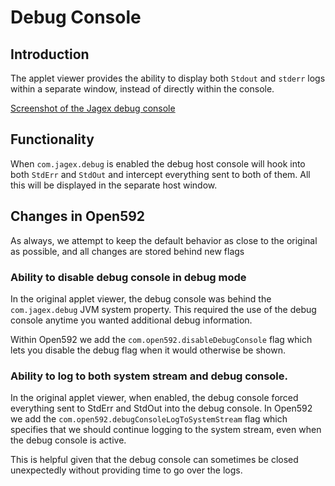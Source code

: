 # Debug Console

## Introduction
The applet viewer provides the ability to display both `Stdout` and `stderr`
logs within a separate window, instead of directly within the console.

[Screenshot of the Jagex debug console](https://user-images.githubusercontent.com/2308484/176125117-81c78e14-29cd-4fc4-9417-6d604400c00c.png "Screenshot of the Jagex debug console")

## Functionality
When `com.jagex.debug` is enabled the debug host console will hook into both
`StdErr` and `StdOut` and intercept everything sent to both of them. All this
will be displayed in the separate host window.

## Changes in Open592
As always, we attempt to keep the default behavior as close to the original as
possible, and all changes are stored behind new flags

### Ability to disable debug console in debug mode
In the original applet viewer, the debug console was behind the
`com.jagex.debug` JVM system property. This required the use of the debug
console anytime you wanted additional debug information.

Within Open592 we add the `com.open592.disableDebugConsole` flag which lets you
disable the debug flag when it would otherwise be shown.

### Ability to log to both system stream and debug console.
In the original applet viewer, when enabled, the debug console forced everything
sent to StdErr and StdOut into the debug console. In Open592 we add the
`com.open592.debugConsoleLogToSystemStream` flag which specifies that
we should continue logging to the system stream, even when the debug console
is active.

This is helpful given that the debug console can sometimes be closed
unexpectedly without providing time to go over the logs.
